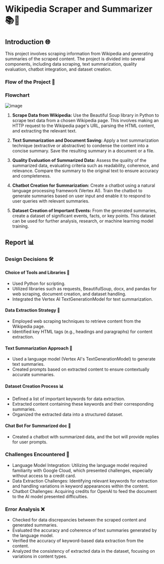 # Wikipedia Scraper and Summarizer 📚📝
## Introduction 🌐

This project involves scraping information from Wikipedia and generating summaries of the scraped content. The project is divided into several components, including data scraping, text summarization, quality evaluation, chatbot integration, and dataset creation.

### Flow of the Project 🚀

### Flowchart

![image](https://github.com/DruvaSadvik/Wikipedia-Scraper-and-Summarizer/assets/113775020/4ed2ccf4-5659-496c-9d7a-768d1a5b995a)

1. **Scrape Data from Wikipedia:** Use the Beautiful Soup library in Python to scrape text data from a chosen Wikipedia page. This involves making an HTTP request to the Wikipedia page's URL, parsing the HTML content, and extracting the relevant text.

2. **Text Summarization and Document Saving:** Apply a text summarization technique (extractive or abstractive) to condense the content into a concise summary. Save the resulting summary in a document or a file.

3. **Quality Evaluation of Summarized Data:** Assess the quality of the summarized data, evaluating criteria such as readability, coherence, and relevance. Compare the summary to the original text to ensure accuracy and completeness.

4. **Chatbot Creation for Summarization:** Create a chatbot using a natural language processing framework (Vertex AI). Train the chatbot to generate summaries based on user input and enable it to respond to user queries with relevant summaries.

5. **Dataset Creation of Important Events:** From the generated summaries, create a dataset of significant events, facts, or key points. This dataset can be used for further analysis, research, or machine learning model training.

## Report 📊

### Design Decisions 🛠️

#### Choice of Tools and Libraries 🧰

- Used Python for scripting.
- Utilized libraries such as requests, BeautifulSoup, docx, and pandas for web scraping, document creation, and dataset handling.
- Integrated the Vertex AI TextGenerationModel for text summarization.

#### Data Extraction Strategy 📜

- Employed web scraping techniques to retrieve content from the Wikipedia page.
- Identified key HTML tags (e.g., headings and paragraphs) for content extraction.

#### Text Summarization Approach 📃

- Used a language model (Vertex AI's TextGenerationModel) to generate text summaries.
- Created prompts based on extracted content to ensure contextually accurate summaries.

#### Dataset Creation Process 📊

- Defined a list of important keywords for data extraction.
- Extracted content containing these keywords and their corresponding summaries.
- Organized the extracted data into a structured dataset.

#### Chat Bot For Summarized doc 🤖

- Created a chatbot with summarized data, and the bot will provide replies for user prompts.

### Challenges Encountered 🧩

- Language Model Integration: Utilizing the language model required familiarity with Google Cloud, which presented challenges, especially without access to a credit card.
- Data Extraction Challenges: Identifying relevant keywords for extraction and handling variations in keyword appearances within the content.
- Chatbot Challenges: Acquiring credits for OpenAI to feed the document to the AI model presented difficulties.

### Error Analysis ❌

- Checked for data discrepancies between the scraped content and generated summaries.
- Evaluated the accuracy and coherence of text summaries generated by the language model.
- Verified the accuracy of keyword-based data extraction from the content.
- Analyzed the consistency of extracted data in the dataset, focusing on variations in content types.
